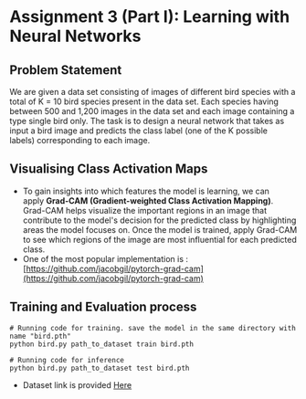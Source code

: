 # Assignment 3 (Part I): Learning with Neural Networks

## Problem Statement

We are given a data set consisting of images of different bird species with a total of K = 10  bird species present in the data set. Each species having between 500 and 1,200 images in the data set and each image containing a type single bird only. The task is to design a neural network that takes as input a bird image and predicts the class label (one of the K possible labels) corresponding to each image.

## Visualising Class Activation Maps

- To gain insights into which features the model is learning, we can apply **Grad-CAM (Gradient-weighted Class Activation Mapping)**. Grad-CAM helps visualize the important regions in an image that contribute to the model's decision for the predicted class by highlighting areas the model focuses on. Once the model is trained, apply Grad-CAM to see which regions of the image are most influential for each predicted class.
- One of the most popular implementation is : [https://github.com/jacobgil/pytorch-grad-cam](https://github.com/jacobgil/pytorch-grad-cam)

## Training and Evaluation process
    # Running code for training. save the model in the same directory with name "bird.pth"
    python bird.py path_to_dataset train bird.pth 
    
    # Running code for inference
    python bird.py path_to_dataset test bird.pth
- Dataset link is provided [Here](https://drive.google.com/drive/folders/1CLxNjtoLfV9e678kXr_21wiD_yoxpkDZ?usp=sharing)
